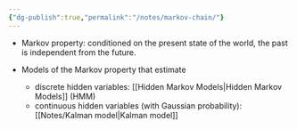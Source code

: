 ```yaml
---
{"dg-publish":true,"permalink":"/notes/markov-chain/"}
---
```


- Markov property: conditioned on the present state of the world, the past is independent from the future.

- Models of the Markov property that estimate 
	- discrete hidden variables:  [[Hidden Markov Models\|Hidden Markov Models]] (HMM)
	- continuous hidden variables (with Gaussian probability): [[Notes/Kalman model\|Kalman model]]